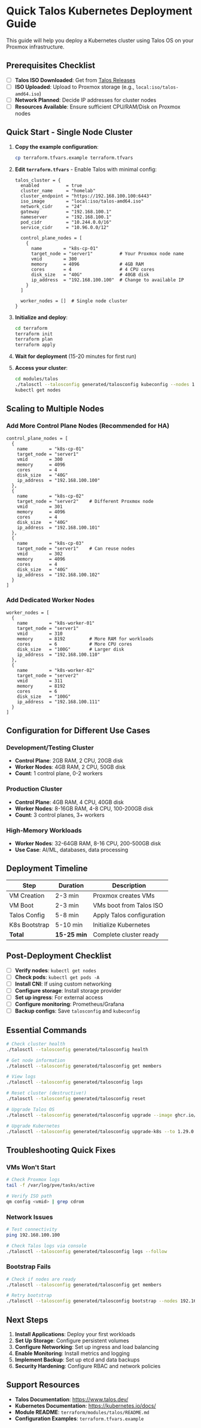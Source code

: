 # Quick Talos Kubernetes Deployment Guide

This guide will help you deploy a Kubernetes cluster using Talos OS on your Proxmox infrastructure.

## Prerequisites Checklist

- [ ] **Talos ISO Downloaded**: Get from [Talos Releases](https://github.com/siderolabs/talos/releases)
- [ ] **ISO Uploaded**: Upload to Proxmox storage (e.g., `local:iso/talos-amd64.iso`)
- [ ] **Network Planned**: Decide IP addresses for cluster nodes
- [ ] **Resources Available**: Ensure sufficient CPU/RAM/Disk on Proxmox nodes

## Quick Start - Single Node Cluster

1. **Copy the example configuration**:
   ```bash
   cp terraform.tfvars.example terraform.tfvars
   ```

2. **Edit `terraform.tfvars`** - Enable Talos with minimal config:
   ```hcl
   talos_cluster = {
     enabled          = true
     cluster_name     = "homelab"
     cluster_endpoint = "https://192.168.100.100:6443"
     iso_image        = "local:iso/talos-amd64.iso"
     network_cidr     = "24"
     gateway          = "192.168.100.1"
     nameserver       = "192.168.100.1"
     pod_cidr         = "10.244.0.0/16"
     service_cidr     = "10.96.0.0/12"
     
     control_plane_nodes = [
       {
         name        = "k8s-cp-01"
         target_node = "server1"          # Your Proxmox node name
         vmid        = 300
         memory      = 4096               # 4GB RAM
         cores       = 4                  # 4 CPU cores
         disk_size   = "40G"              # 40GB disk
         ip_address  = "192.168.100.100"  # Change to available IP
       }
     ]
     
     worker_nodes = []  # Single node cluster
   }
   ```

3. **Initialize and deploy**:
   ```bash
   cd terraform
   terraform init
   terraform plan
   terraform apply
   ```

4. **Wait for deployment** (15-20 minutes for first run)

5. **Access your cluster**:
   ```bash
   cd modules/talos
   ./talosctl --talosconfig generated/talosconfig kubeconfig --nodes 192.168.100.100
   kubectl get nodes
   ```

## Scaling to Multiple Nodes

### Add More Control Plane Nodes (Recommended for HA)
```hcl
control_plane_nodes = [
  {
    name        = "k8s-cp-01"
    target_node = "server1"
    vmid        = 300
    memory      = 4096
    cores       = 4
    disk_size   = "40G"
    ip_address  = "192.168.100.100"
  },
  {
    name        = "k8s-cp-02"
    target_node = "server2"    # Different Proxmox node
    vmid        = 301
    memory      = 4096
    cores       = 4
    disk_size   = "40G"
    ip_address  = "192.168.100.101"
  },
  {
    name        = "k8s-cp-03"
    target_node = "server1"    # Can reuse nodes
    vmid        = 302
    memory      = 4096
    cores       = 4
    disk_size   = "40G"
    ip_address  = "192.168.100.102"
  }
]
```

### Add Dedicated Worker Nodes
```hcl
worker_nodes = [
  {
    name        = "k8s-worker-01"
    target_node = "server1"
    vmid        = 310
    memory      = 8192         # More RAM for workloads
    cores       = 6            # More CPU cores
    disk_size   = "100G"       # Larger disk
    ip_address  = "192.168.100.110"
  },
  {
    name        = "k8s-worker-02"
    target_node = "server2"
    vmid        = 311
    memory      = 8192
    cores       = 6
    disk_size   = "100G"
    ip_address  = "192.168.100.111"
  }
]
```

## Configuration for Different Use Cases

### Development/Testing Cluster
- **Control Plane**: 2GB RAM, 2 CPU, 20GB disk
- **Worker Nodes**: 4GB RAM, 2 CPU, 50GB disk
- **Count**: 1 control plane, 0-2 workers

### Production Cluster
- **Control Plane**: 4GB RAM, 4 CPU, 40GB disk
- **Worker Nodes**: 8-16GB RAM, 4-8 CPU, 100-200GB disk
- **Count**: 3 control planes, 3+ workers

### High-Memory Workloads
- **Worker Nodes**: 32-64GB RAM, 8-16 CPU, 200-500GB disk
- **Use Case**: AI/ML, databases, data processing

## Deployment Timeline

| Step | Duration | Description |
|------|----------|-------------|
| VM Creation | 2-3 min | Proxmox creates VMs |
| VM Boot | 2-3 min | VMs boot from Talos ISO |
| Talos Config | 5-8 min | Apply Talos configuration |
| K8s Bootstrap | 5-10 min | Initialize Kubernetes |
| **Total** | **15-25 min** | Complete cluster ready |

## Post-Deployment Checklist

- [ ] **Verify nodes**: `kubectl get nodes`
- [ ] **Check pods**: `kubectl get pods -A`
- [ ] **Install CNI**: If using custom networking
- [ ] **Configure storage**: Install storage provider
- [ ] **Set up ingress**: For external access
- [ ] **Configure monitoring**: Prometheus/Grafana
- [ ] **Backup configs**: Save `talosconfig` and `kubeconfig`

## Essential Commands

```bash
# Check cluster health
./talosctl --talosconfig generated/talosconfig health

# Get node information
./talosctl --talosconfig generated/talosconfig get members

# View logs
./talosctl --talosconfig generated/talosconfig logs

# Reset cluster (destructive!)
./talosctl --talosconfig generated/talosconfig reset

# Upgrade Talos OS
./talosctl --talosconfig generated/talosconfig upgrade --image ghcr.io/siderolabs/installer:v1.6.0

# Upgrade Kubernetes
./talosctl --talosconfig generated/talosconfig upgrade-k8s --to 1.29.0
```

## Troubleshooting Quick Fixes

### VMs Won't Start
```bash
# Check Proxmox logs
tail -f /var/log/pve/tasks/active

# Verify ISO path
qm config <vmid> | grep cdrom
```

### Network Issues
```bash
# Test connectivity
ping 192.168.100.100

# Check Talos logs via console
./talosctl --talosconfig generated/talosconfig logs --follow
```

### Bootstrap Fails
```bash
# Check if nodes are ready
./talosctl --talosconfig generated/talosconfig get members

# Retry bootstrap
./talosctl --talosconfig generated/talosconfig bootstrap --nodes 192.168.100.100
```

## Next Steps

1. **Install Applications**: Deploy your first workloads
2. **Set Up Storage**: Configure persistent volumes
3. **Configure Networking**: Set up ingress and load balancing
4. **Enable Monitoring**: Install metrics and logging
5. **Implement Backup**: Set up etcd and data backups
6. **Security Hardening**: Configure RBAC and network policies

## Support Resources

- **Talos Documentation**: https://www.talos.dev/
- **Kubernetes Documentation**: https://kubernetes.io/docs/
- **Module README**: `terraform/modules/talos/README.md`
- **Configuration Examples**: `terraform.tfvars.example` 